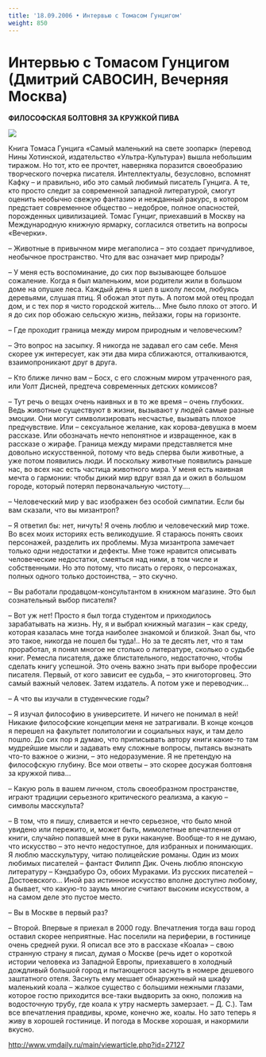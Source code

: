 ```yaml
---
title: '18.09.2006 • Интервью с Томасом Гунцигом'
weight: 850
---
```


# Интервью с Томасом Гунцигом (Дмитрий САВОСИН, Вечерняя Москва)

__ФИЛОСОФСКАЯ БОЛТОВНЯ ЗА КРУЖКОЙ ПИВА__

![](/img/_06.jpg)

Книга Томаса Гунцига «Самый маленький на свете зоопарк» (перевод Нины Хотинской, издательство «Ультра-Культура») вышла небольшим тиражом. Но тот, кто ее прочтет, наверняка поразится своеобразию творческого почерка писателя. Интеллектуалы, безусловно, вспомнят Кафку – и правильно, ибо это самый любимый писатель Гунцига. А те, кто просто следит за современной западной литературой, смогут оценить необычно свежую фантазию и нежданный ракурс, в котором предстает современное общество – недоброе, полное опасностей, порожденных цивилизацией. Томас Гунциг, приехавший в Москву на Международную книжную ярмарку, согласился ответить на вопросы «Вечерки».

– Животные в привычном мире мегаполиса – это создает причудливое, необычное пространство. Что для вас означает мир природы?

– У меня есть воспоминание, до сих пор вызывающее большое сожаление.
Когда я был маленьким, мои родители жили в большом доме на опушке леса.
Каждый день я шел в школу лесом, любуясь деревьями, слушая птиц. Я обожал этот путь. А потом мой отец продал дом, и с тех пор я чисто городской житель… Мне было плохо от этого. И я до сих пор обожаю сельскую жизнь, пейзажи, горы на горизонте.

– Где проходит граница между миром природным и человеческим?

– Это вопрос на засыпку. Я никогда не задавал его сам себе. Меня скорее уж интересует, как эти два мира сближаются, отталкиваются, взаимопроникают друг в друга.

– Кто ближе лично вам – Босх, с его сложным миром утраченного рая, или Уолт Дисней, предтеча современных детских комиксов?

– Тут речь о вещах очень наивных и в то же время – очень глубоких. Ведь животные существуют в жизни, вызывают у людей самые разные эмоции. Они могут символизировать несчастье, вызывать плохое предчувствие. Или – сексуальное желание, как корова-девушка в моем рассказе. Или обозначать нечто непонятное и извращенное, как в рассказе о жирафе. Граница между мирами представляется мне довольно искусственной, потому что ведь сперва были животные, а уже потом появились люди.
И поскольку животные появились раньше нас, во всех нас есть частица животного мира. У меня есть наивная мечта о гармонии: чтобы дикий мир вдруг взял да и ожил в большом городе, который потерял первоначальную чистоту….

– Человеческий мир у вас изображен без особой симпатии. Если бы вам сказали, что вы мизантроп?

– Я ответил бы: нет, ничуть! Я очень люблю и человеческий мир тоже. Во всех моих историях есть великодушие.
Я стараюсь понять своих персонажей, разделить их проблемы. Муза мизантропа замечает только одни недостатки и дефекты. Мне тоже нравится описывать человеческие недостатки, смеяться над ними, в том числе и собственными. Но это потому, что писать о героях, о персонажах, полных одного только достоинства, – это скучно.

– Вы работали продавцом-консультантом в книжном магазине. Это был сознательный выбор писателя?

– Вот уж нет! Просто я был тогда студентом и приходилось зарабатывать на жизнь. Ну, я и выбрал книжный магазин – как среду, которая казалась мне тогда наиболее знакомой и близкой.
Знал бы, что это такое, никогда не пошел бы туда!.. Но за те десять лет, что я там проработал, я понял многое не столько о литературе, сколько о судьбе книг. Ремесла писателя, даже блистательного, недостаточно, чтобы сделать книгу успешной. Это очень важно знать при выборе профессии писателя. Первый, от кого зависит ее судьба, – это книготорговец. Это самый важный человек. Затем издатель. А потом уже и переводчик…

– А что вы изучали в студенческие годы?

– Я изучал философию в университете. И ничего не понимал в ней! Никакие философские концепции меня не затрагивали. В конце концов я перешел на факультет политологии и социальных наук, и там дело пошло. До сих пор я думаю, что приписывать автору книги какие-то там мудрейшие мысли и задавать ему сложные вопросы, пытаясь вызнать что-то важное о жизни, – это недоразумение. Я не претендую на философскую глубину. Все мои ответы – это скорее досужая болтовня за кружкой пива…

– Какую роль в вашем личном, столь своеобразном пространстве, играют традиции серьезного критического реализма, а какую – символы масскульта?

– В том, что я пишу, сливается и нечто серьезное, что было мной увидено или пережито, и, может быть, мимолетные впечатления от книги, случайно попавшей мне в руки накануне. Вообще-то я не думаю, что искусство – это нечто недоступное, для избранных и понимающих. Я люблю масскультуру, читаю полицейские романы. Один из моих любимых писателей – фантаст Филипп Дик. Очень люблю японскую литературу – Кэндзабуро Оэ, обоих Мураками. Из русских писателей – Достоевского… Иной раз истинное искусство вполне доступно любому, а бывает, что какую-то заумь многие считают высоким искусством, а на самом деле это пустое место.

– Вы в Москве в первый раз?

– Второй. Впервые я приехал в 2000 году. Впечатления тогда ваш город оставил скорее неприятные. Нас поселили на периферии, в гостинице очень средней руки. Я описал все это в рассказе «Коала» – свою странную страну я писал, думая о Москве (речь идет о короткой истории человека из Западной Европы, приехавшего в холодный дождливый большой город и пытающегося заснуть в номере дешевого заштатного отеля. Заснуть ему мешает обнаруженный на шкафу маленький коала – жалкое существо с большими нежными глазами, которое гостю приходится все-таки выдворить за окно, положив на водосточную трубу, где коала к утру насмерть замерзает. – Д. С.). Там все впечатления правдивы, кроме, конечно же, коалы. Но зато теперь я живу в хорошей гостинице. И погода в Москве хорошая, и накормили вкусно.

http://www.vmdaily.ru/main/viewarticle.php?id=27127